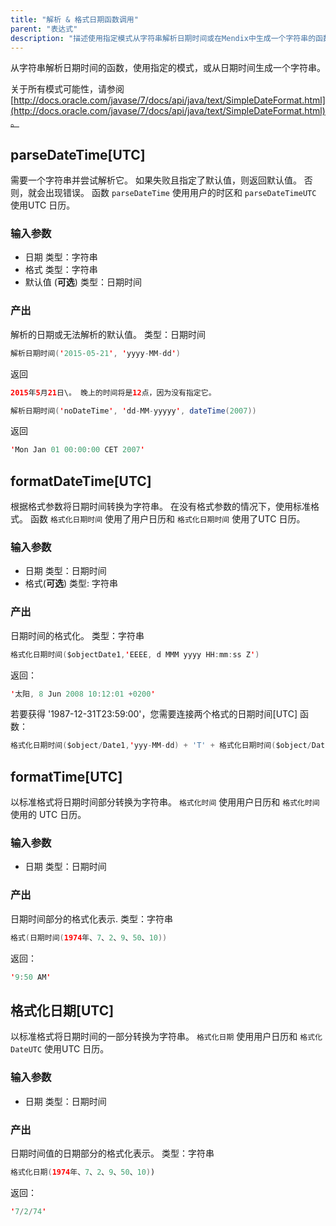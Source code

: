 ```yaml
---
title: "解析 & 格式日期函数调用"
parent: "表达式"
description: "描述使用指定模式从字符串解析日期时间或在Mendix中生成一个字符串的函数。"
---
```


从字符串解析日期时间的函数，使用指定的模式，或从日期时间生成一个字符串。

关于所有模式可能性，请参阅 [http://docs.oracle.com/javase/7/docs/api/java/text/SimpleDateFormat.html](http://docs.oracle.com/javase/7/docs/api/java/text/SimpleDateFormat.html)。

## parseDateTime[UTC]

需要一个字符串并尝试解析它。 如果失败且指定了默认值，则返回默认值。 否则，就会出现错误。 函数 `parseDateTime` 使用用户的时区和 `parseDateTimeUTC` 使用UTC 日历。

### 输入参数

*   日期 类型：字符串
*   格式 类型：字符串
*   默认值 (**可选**) 类型：日期时间

### 产出

解析的日期或无法解析的默认值。 类型：日期时间

```java
解析日期时间('2015-05-21', 'yyyy-MM-dd')
```

返回

```java
2015年5月21日\。 晚上的时间将是12点，因为没有指定它。
```

```java
解析日期时间('noDateTime', 'dd-MM-yyyyy', dateTime(2007))
```

返回

```java
'Mon Jan 01 00:00:00 CET 2007'
```

## formatDateTime[UTC]

根据格式参数将日期时间转换为字符串。 在没有格式参数的情况下，使用标准格式。 函数 `格式化日期时间` 使用了用户日历和 `格式化日期时间` 使用了UTC 日历。

### 输入参数

*   日期 类型：日期时间
*   格式(**可选**) 类型: 字符串

### 产出

日期时间的格式化。 类型：字符串

```java
格式化日期时间($objectDate1,'EEEE, d MMM yyyy HH:mm:ss Z')
```

返回：

```java
'太阳, 8 Jun 2008 10:12:01 +0200'
```

若要获得 '1987-12-31T23:59:00'，您需要连接两个格式的日期时间[UTC] 函数：

```java
格式化日期时间($object/Date1,'yyy-MM-dd) + 'T' + 格式化日期时间($object/Date1,'HH:mm:ss')
```

## formatTime[UTC]

以标准格式将日期时间部分转换为字符串。 `格式化时间` 使用用户日历和 `格式化时间` 使用的 UTC 日历。

### 输入参数

*   日期 类型：日期时间

### 产出

日期时间部分的格式化表示. 类型：字符串

```java
格式(日期时间(1974年、7、2、9、50、10))
```

返回：

```java
'9:50 AM'
```

## 格式化日期[UTC]

以标准格式将日期时间的一部分转换为字符串。 `格式化日期` 使用用户日历和 `格式化DateUTC` 使用UTC 日历。

### 输入参数

*   日期 类型：日期时间

### 产出

日期时间值的日期部分的格式化表示。 类型：字符串

```java
格式化日期(1974年、7、2、9、50、10))
```

返回：

```java
'7/2/74'
```
